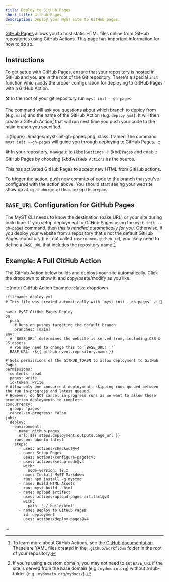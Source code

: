 ```yaml
---
title: Deploy to GitHub Pages
short_title: Github Pages
description: Deploy your MyST site to GitHub pages.
---
```


[GitHub Pages](https://docs.github.com/en/pages/getting-started-with-github-pages/using-custom-workflows-with-github-pages) allows you to host static HTML files online from GitHub repositories using GitHub Actions.
This page has important information for how to do so.

## Instructions

To get setup with GitHub Pages, ensure that your repository is hosted in GitHub and you are in the root of the Git repository.
There's a special `init` function which adds the proper configuration for deploying to GitHub Pages with a GitHub Action.

🛠 In the root of your git repository run `myst init --gh-pages`

The command will ask you questions about which branch to deploy from (e.g. `main`) and the name of the GitHub Action (e.g. `deploy.yml`). It will then create a GitHub Action[^actions] that will run next time you push your code to the main branch you specified.

:::{figure} ./images/myst-init-gh-pages.png
:class: framed
The command `myst init --gh-pages` will guide you through deploying to GitHub Pages.
:::

[^actions]: To learn more about GitHub Actions, see the [GitHub documentation](https://docs.github.com/en/actions/quickstart). These are YAML files created in the `.github/workflows` folder in the root of your repository.

🛠 In your repository, navigate to {kbd}`Settings` -> {kbd}`Pages` and enable GitHub Pages by choosing {kbd}`GitHub Actions` as the source.

This has activated GitHub Pages to accept new HTML from GitHub actions.

To trigger the action, push new commits of code to the branch that you've configured with the action above. You should start seeing your website show up at `<githuborg>.github.io/<githubrepo>`.

## `BASE_URL` Configuration for GitHub Pages
The MyST CLI needs to know the destination (base URL) or your site during build time. If you setup deployment to GitHub Pages using the `myst init --gh-pages` command, then _this is handled automatically for you_. Otherwise, if you deploy your website from a repository that's not the default GitHub Pages repository (i.e., not called `<username>.github.io`), you likely need to define a `BASE_URL` that includes the repository name.[^except-custom-domains] 
[^except-custom-domains]: If you're using a custom domain, you may not need to set `BASE_URL` if the site is served from the base domain (e.g.: `mydomain.org`) without a sub-folder (e.g., `mydomain.org/mydocs/`).

## Example: A Full GitHub Action

The GitHub Action below builds and deploys your site automatically.
Click the dropdown to show it, and copy/paste/modify as you like.

:::{note} GitHub Action Example
:class: dropdown

```{code} yaml
:filename: deploy.yml
# This file was created automatically with `myst init --gh-pages` 🪄 💚

name: MyST GitHub Pages Deploy
on:
  push:
    # Runs on pushes targeting the default branch
    branches: [main]
env:
  # `BASE_URL` determines the website is served from, including CSS & JS assets
  # You may need to change this to `BASE_URL: ''`
  BASE_URL: /${{ github.event.repository.name }}

# Sets permissions of the GITHUB_TOKEN to allow deployment to GitHub Pages
permissions:
  contents: read
  pages: write
  id-token: write
# Allow only one concurrent deployment, skipping runs queued between the run in-progress and latest queued.
# However, do NOT cancel in-progress runs as we want to allow these production deployments to complete.
concurrency:
  group: 'pages'
  cancel-in-progress: false
jobs:
  deploy:
    environment:
      name: github-pages
      url: ${{ steps.deployment.outputs.page_url }}
    runs-on: ubuntu-latest
    steps:
      - uses: actions/checkout@v4
      - name: Setup Pages
        uses: actions/configure-pages@v3
      - uses: actions/setup-node@v4
        with:
          node-version: 18.x
      - name: Install MyST Markdown
        run: npm install -g mystmd
      - name: Build HTML Assets
        run: myst build --html
      - name: Upload artifact
        uses: actions/upload-pages-artifact@v3
        with:
          path: './_build/html'
      - name: Deploy to GitHub Pages
        id: deployment
        uses: actions/deploy-pages@v4
```

:::
